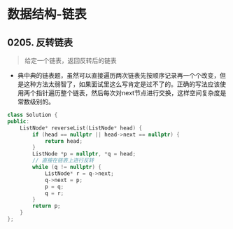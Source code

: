 # 数据结构-链表

## 0205. 反转链表
> 给定一个链表，返回反转后的链表

- 典中典的链表题，虽然可以直接遍历两次链表先按顺序记录再一个个改变，但是这种方法太弱智了，如果面试里这么写肯定是过不了的。正确的写法应该使用两个指针遍历整个链表，然后每次对next节点进行交换，这样空间复杂度是常数级别的。

```cpp
class Solution {
public:
    ListNode* reverseList(ListNode* head) {
        if (head == nullptr || head->next == nullptr) {
            return head;
        }
        ListNode *p = nullptr, *q = head;
        // 直接在链表上进行反转
        while (q != nullptr) {
            ListNode* r = q->next;
            q->next = p;
            p = q;
            q = r;
        }
        return p;
    }
};

```
